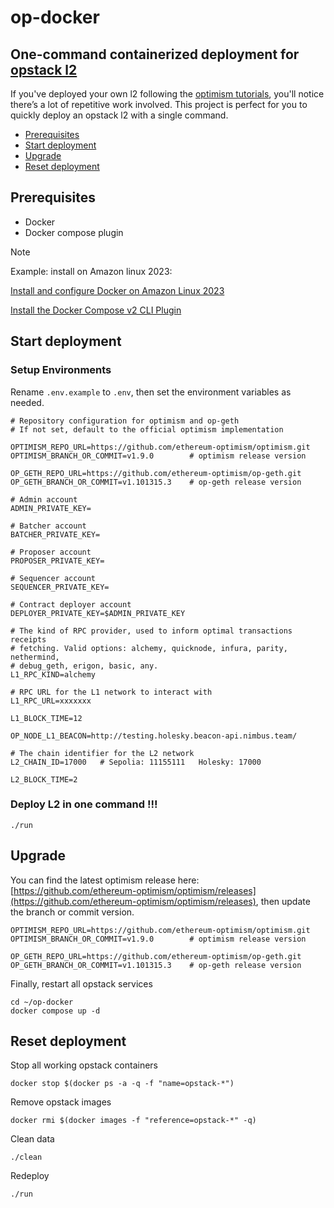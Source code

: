# op-docker
## One-command containerized deployment for [opstack l2]("https://github.com/ethereum-optimism/optimism")

If you've deployed your own l2 following the [optimism tutorials](https://docs.optimism.io/builders/chain-operators/tutorials/create-l2-rollup), you'll notice there’s a lot of repetitive work involved. This project is perfect for you to quickly deploy an opstack l2 with a single command.

- [Prerequisites](#prerequisites)
- [Start deployment](#start-deployment)
- [Upgrade](#upgrade)
- [Reset deployment](#reset-deployment)

## Prerequisites

- Docker
- Docker compose plugin

> [!NOTE]
> Example: install on Amazon linux 2023:
>
> [Install and configure Docker on Amazon Linux 2023](https://gist.github.com/thimslugga/36019e15b2a47a48c495b661d18faa6d#install-and-configure-docker-on-amazon-linux-2023)
>
> [Install the Docker Compose v2 CLI Plugin](https://gist.github.com/thimslugga/36019e15b2a47a48c495b661d18faa6d#install-the-docker-compose-v2-cli-plugin)

## Start deployment

### Setup Environments

Rename `.env.example` to `.env`, then set the environment variables as needed.

```shell
# Repository configuration for optimism and op-geth
# If not set, default to the official optimism implementation

OPTIMISM_REPO_URL=https://github.com/ethereum-optimism/optimism.git
OPTIMISM_BRANCH_OR_COMMIT=v1.9.0        # optimism release version

OP_GETH_REPO_URL=https://github.com/ethereum-optimism/op-geth.git
OP_GETH_BRANCH_OR_COMMIT=v1.101315.3    # op-geth release version

# Admin account
ADMIN_PRIVATE_KEY=

# Batcher account
BATCHER_PRIVATE_KEY=

# Proposer account
PROPOSER_PRIVATE_KEY=

# Sequencer account
SEQUENCER_PRIVATE_KEY=

# Contract deployer account
DEPLOYER_PRIVATE_KEY=$ADMIN_PRIVATE_KEY

# The kind of RPC provider, used to inform optimal transactions receipts
# fetching. Valid options: alchemy, quicknode, infura, parity, nethermind,
# debug_geth, erigon, basic, any.
L1_RPC_KIND=alchemy

# RPC URL for the L1 network to interact with
L1_RPC_URL=xxxxxxx

L1_BLOCK_TIME=12

OP_NODE_L1_BEACON=http://testing.holesky.beacon-api.nimbus.team/

# The chain identifier for the L2 network
L2_CHAIN_ID=17000   # Sepolia: 11155111   Holesky: 17000

L2_BLOCK_TIME=2

```

### Deploy L2 in one command !!!

```shell
./run
```

## Upgrade

You can find the latest optimism release here: [https://github.com/ethereum-optimism/optimism/releases](https://github.com/ethereum-optimism/optimism/releases), then update the branch or commit version.

```shell
OPTIMISM_REPO_URL=https://github.com/ethereum-optimism/optimism.git
OPTIMISM_BRANCH_OR_COMMIT=v1.9.0        # optimism release version

OP_GETH_REPO_URL=https://github.com/ethereum-optimism/op-geth.git
OP_GETH_BRANCH_OR_COMMIT=v1.101315.3    # op-geth release version
```

Finally, restart all opstack services

```shell
cd ~/op-docker
docker compose up -d
```

## Reset deployment

Stop all working opstack containers

```shell
docker stop $(docker ps -a -q -f "name=opstack-*")
```

Remove opstack images

```shell
docker rmi $(docker images -f "reference=opstack-*" -q)
```

Clean data

```shell
./clean
```

Redeploy

```shell
./run
```
